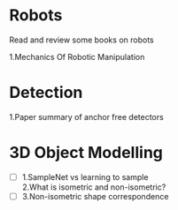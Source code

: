 # Robots
Read and review some books on robots

1.Mechanics Of Robotic Manipulation

# Detection
1.Paper summary of anchor free detectors

# 3D Object Modelling
- [ ] 1.SampleNet vs learning to sample  
2.What is isometric and non-isometric?
- [ ] 3.Non-isometric shape correspondence
